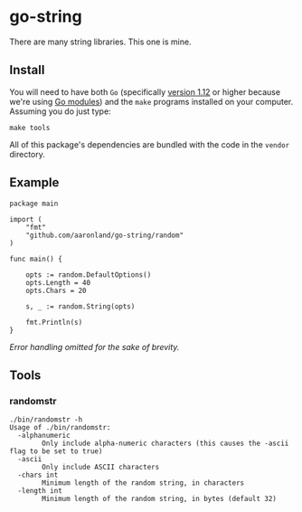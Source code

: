 # go-string

There are many string libraries. This one is mine.

## Install

You will need to have both `Go` (specifically [version 1.12](https://golang.org/dl/) or higher because we're using [Go modules](https://github.com/golang/go/wiki/Modules)) and the `make` programs installed on your computer. Assuming you do just type:

```
make tools
```

All of this package's dependencies are bundled with the code in the `vendor` directory.

## Example

```
package main

import (
	"fmt"
	"github.com/aaronland/go-string/random"
)

func main() {

	opts := random.DefaultOptions()
	opts.Length = 40
	opts.Chars = 20

	s, _ := random.String(opts)

	fmt.Println(s)
}
```

_Error handling omitted for the sake of brevity._

## Tools

### randomstr

```
./bin/randomstr -h
Usage of ./bin/randomstr:
  -alphanumeric
    	Only include alpha-numeric characters (this causes the -ascii flag to be set to true)
  -ascii
    	Only include ASCII characters
  -chars int
    	Minimum length of the random string, in characters
  -length int
    	Minimum length of the random string, in bytes (default 32)
```	
